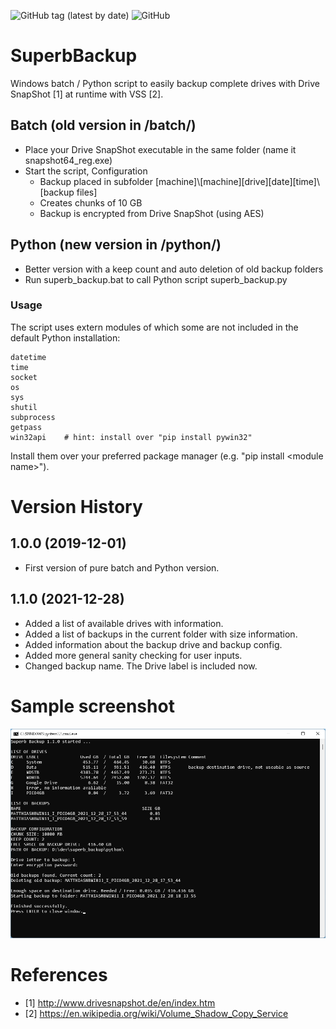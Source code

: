 ![GitHub tag (latest by date)](https://img.shields.io/github/v/tag/matthiasdittmer/SuperbBackup)
![GitHub](https://img.shields.io/github/license/matthiasdittmer/SuperbBackup)

# SuperbBackup
Windows batch / Python script to easily backup complete drives with Drive SnapShot [1] at runtime with VSS [2].

## Batch (old version in /batch/)
* Place your Drive SnapShot executable in the same folder (name it snapshot64_reg.exe)
* Start the script, Configuration
	* Backup placed in subfolder [machine]\\[machine][drive][date][time]\\[backup files]
	* Creates chunks of 10 GB
	* Backup is encrypted from Drive SnapShot (using AES)

## Python (new version in /python/)
* Better version with a keep count and auto deletion of old backup folders
* Run superb_backup.bat to call Python script superb_backup.py

### Usage
The script uses extern modules of which some are not included in the default Python installation:
```
datetime
time
socket
os
sys
shutil
subprocess
getpass
win32api    # hint: install over "pip install pywin32"
```

Install them over your preferred package manager (e.g. "pip install &lt;module name&gt;").

# Version History
## 1.0.0 (2019-12-01)
* First version of pure batch and Python version.
## 1.1.0 (2021-12-28)
* Added a list of available drives with information.
* Added a list of backups in the current folder with size information.
* Added information about the backup drive and backup config.
* Added more general sanity checking for user inputs.
* Changed backup name. The Drive label is included now.

# Sample screenshot
![sample screenshot](/screenshot_cmd.png)

# References
* [1] http://www.drivesnapshot.de/en/index.htm
* [2] https://en.wikipedia.org/wiki/Volume_Shadow_Copy_Service
